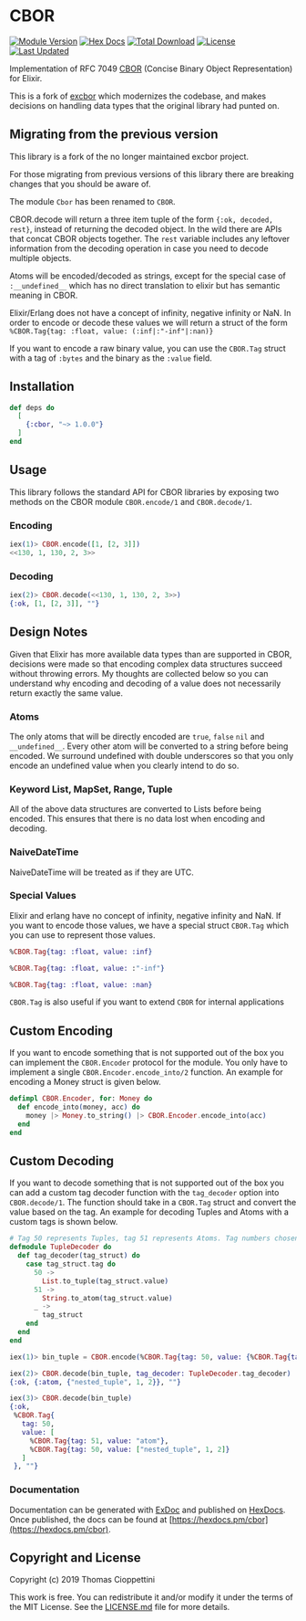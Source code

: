 # CBOR

[![Module Version](https://img.shields.io/hexpm/v/cbor.svg)](https://hex.pm/packages/cbor)
[![Hex Docs](https://img.shields.io/badge/hex-docs-lightgreen.svg)](https://hexdocs.pm/cbor/)
[![Total Download](https://img.shields.io/hexpm/dt/cbor.svg)](https://hex.pm/packages/cbor)
[![License](https://img.shields.io/hexpm/l/cbor.svg)](https://github.com/scalpel-software/cbor/blob/master/LICENSE.md)
[![Last Updated](https://img.shields.io/github/last-commit/scalpel-software/cbor.svg)](https://github.com/scalpel-software/cbor/commits/master)

Implementation of RFC 7049 [CBOR](http://cbor.io) (Concise Binary
Object Representation) for Elixir.

This is a fork of [excbor](https://github.com/cabo/excbor) which modernizes
the codebase, and makes decisions on handling data types that the original library had punted on.

## Migrating from the previous version

This library is a fork of the no longer maintained excbor project.

For those migrating from previous versions of this library there are breaking changes that you should be aware of.

The module `Cbor` has been renamed to `CBOR`.

CBOR.decode will return a three item tuple of the form `{:ok, decoded, rest}`, instead of returning the decoded object. In the wild there are APIs that concat CBOR objects together. The `rest` variable includes any leftover information from the decoding operation in case you need to decode multiple objects.

Atoms will be encoded/decoded as strings, except for the special case of `:__undefined__` which has no direct translation to elixir but has semantic meaning in CBOR.

Elixir/Erlang does not have a concept of infinity, negative infinity or NaN. In order to encode or decode these values we will return a struct of the form `%CBOR.Tag{tag: :float, value: (:inf|:"-inf"|:nan)}`

If you want to encode a raw binary value, you can use the `CBOR.Tag` struct with a tag of `:bytes` and the binary as the `:value` field.

## Installation

```elixir
def deps do
  [
    {:cbor, "~> 1.0.0"}
  ]
end
```

## Usage

This library follows the standard API for CBOR libraries by exposing two methods
on the CBOR module `CBOR.encode/1` and `CBOR.decode/1`.

### Encoding

```elixir
iex(1)> CBOR.encode([1, [2, 3]])
<<130, 1, 130, 2, 3>>
```

### Decoding

```elixir
iex(2)> CBOR.decode(<<130, 1, 130, 2, 3>>)
{:ok, [1, [2, 3]], ""}
```

## Design Notes

Given that Elixir has more available data types than are supported in CBOR, decisions were made so that encoding complex data structures succeed without throwing errors. My thoughts are collected below so you can understand why encoding and decoding of a value does not necessarily return exactly the same value.

### Atoms

The only atoms that will be directly encoded are `true`, `false` `nil` and `__undefined__`. Every other atom will be converted to a string before being encoded. We surround undefined with double underscores so that you only encode an undefined value when you clearly intend to do so.

### Keyword List, MapSet, Range, Tuple

All of the above data structures are converted to Lists before being encoded. This ensures that there is no data lost when encoding and decoding.

### NaiveDateTime

NaiveDateTime will be treated as if they are UTC.

### Special Values

Elixir and erlang have no concept of infinity, negative infinity and NaN. If you want to encode those values, we have a special struct `CBOR.Tag` which you can use to represent those values.

```elixir
%CBOR.Tag{tag: :float, value: :inf}

%CBOR.Tag{tag: :float, value: :"-inf"}

%CBOR.Tag{tag: :float, value: :nan}
```

`CBOR.Tag` is also useful if you want to extend `CBOR` for internal applications

## Custom Encoding

If you want to encode something that is not supported out of the box you can implement the `CBOR.Encoder` protocol for the module. You only have to implement a single `CBOR.Encoder.encode_into/2` function. An example for encoding a Money struct is given below.

```elixir
defimpl CBOR.Encoder, for: Money do
  def encode_into(money, acc) do
    money |> Money.to_string() |> CBOR.Encoder.encode_into(acc)
  end
end
```

## Custom Decoding

If you want to decode something that is not supported out of the box you can add a custom tag decoder function with the `tag_decoder` option into `CBOR.decode/1`. The function should take in a `CBOR.Tag` struct and convert the value based on the tag. An example for decoding Tuples and Atoms with a custom tags is shown below.

```elixir
# Tag 50 represents Tuples, tag 51 represents Atoms. Tag numbers chosen arbitrarily.
defmodule TupleDecoder do
  def tag_decoder(tag_struct) do
    case tag_struct.tag do
      50 ->
        List.to_tuple(tag_struct.value)
      51 ->
        String.to_atom(tag_struct.value)
      _ ->
        tag_struct
    end
  end
end

iex(1)> bin_tuple = CBOR.encode(%CBOR.Tag{tag: 50, value: {%CBOR.Tag{tag: 51, value: "atom"}, %CBOR.Tag{tag: 50, value: {"nested_tuple", 1, 2}}}})

iex(2)> CBOR.decode(bin_tuple, tag_decoder: TupleDecoder.tag_decoder)
{:ok, {:atom, {"nested_tuple", 1, 2}}, ""}

iex(3)> CBOR.decode(bin_tuple)
{:ok,
 %CBOR.Tag{
   tag: 50,
   value: [
     %CBOR.Tag{tag: 51, value: "atom"},
     %CBOR.Tag{tag: 50, value: ["nested_tuple", 1, 2]}
   ]
 }, ""}
```

### Documentation

Documentation can be generated with [ExDoc](https://github.com/elixir-lang/ex_doc)
and published on [HexDocs](https://hexdocs.pm). Once published, the docs can
be found at [https://hexdocs.pm/cbor](https://hexdocs.pm/cbor).


## Copyright and License

Copyright (c) 2019 Thomas Cioppettini

This work is free. You can redistribute it and/or modify it under the
terms of the MIT License. See the [LICENSE.md](./LICENSE.md) file for more details.
